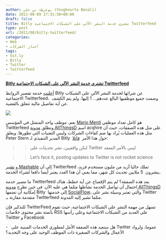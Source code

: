 ```yaml
---
author: يوغرطة بن علي (Youghourta Benali)
date: 2011-08-09 17:31:50+00:00
draft: false
title: Bitly تشتري خدمة النشر الآلي على الشبكات الاجتماعية Twitterfeed
type: post
url: /2011/08/bitly-twitterfeed/
categories:
- Web
- أخبار الشركات
tags:
- bit.ly
- Bitly
- Twitter
- Twitterfeed
---
```


[**Bitly تشتري خدمة النشر الآلي على الشبكات الاجتماعية Twitterfeed**](https://www.it-scoop.com/2011/08/bitly-twitterfeed/)




[أعلنت](http://blog.bitly.com/post/8689437375/bitly-acquires-twitterfeed) خدمة تقصير الروابط Bitly عن شرائها لخدمة النشر الآلي على الشبكات الاجتماعية Twitterfeed،  وضمت جميع موظفيها البالغ عددهم... 1 إليها. ولم يتم الكشف عن أية تفاصيل مالية تتعلق بالقضية.




[![](https://www.it-scoop.com/wp-content/uploads/2011/08/twitterfeed.png)
](https://www.it-scoop.com/2011/08/bitly-twitterfeed/)




نعم، موظف واحد المتمثل في المؤسس [Mario Menti](http://twitter.com/#%21/mario) هو كامل تعداد موظفي Twitterfeed وتطلق [مدونة AllThingsD](http://allthingsd.com/20110809/burp-bitly-swallows-twitterfeed/) اسم acqhire على مثل هذه الصفقات، حيث أن مثل هذه العمليات يُراد بها ضم كفاءات الشركات وليس التقنيات التي تطورها. ويعلق Peter Stern المدير التنفيذي لـ Bitly  حول هذا الأمر  [قائلا](http://mashable.com/2011/08/09/bit-ly-buys-twitterfeed/):





<blockquote>

> 
> لنكن واقعيين، نشر تحديثات على Twitter ليس بالأمر المعقد
> 
> 
</blockquote>




<blockquote>

> 
> Let’s face it, posting updates to Twitter is not rocket science
> 
> 
</blockquote>




و [تشير Mashable](http://mashable.com/2011/08/09/bit-ly-buys-twitterfeed/) إلى أن Twitterfeed تملك حاليا أزيد من مليون مستخدم فريد، ينشرون  5 ملايين تحديث كل شهر، مما يعني أن هذا العدد يعتبر أيضا دافعا لشراء الخدمة.




ما مصير خدمة Twitterfeed بعد هذه الصفقة؟ لم يتم الإفصاح عن أية خطط، هناك احتمال أن تواصل الخدمة نشاطها مثلما هي عليه الآن. في حين تطرح [مدونة AllThingsD](http://allthingsd.com/20110809/burp-bitly-swallows-twitterfeed/) إمكانية أن تضمها Bitly  إلى خدمتها [SocialFlow](http://www.socialflow.com/)، والتي تعتبر وسيلة نشر على Twitter متقدمة مقارنة بـ Twitterfeed مثلما تشير إليه المدونة.




للتذكير فإن TwitterFeed تسهل من مهمة النشر على الشبكات الاجتماعية، حيث تقوم بأتمتة نشر محتوى خلاصات RSS على العديد من الشبكات الاجتماعية وعلى رأسها Twitter و Facebook




-   هل ستعيد هذه الصفقة الأمل لمطوري الخدمات المبنية على Twitter عموما، ولرواد الأعمال والشركات الصغيرة ذات الموظف الوحيد على وجه التحديد؟
